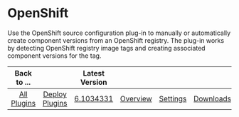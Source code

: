 
OpenShift
=========


Use the OpenShift source configuration plug-in to manually or automatically create component versions from an OpenShift registry. The plug-in works by detecting OpenShift registry image tags and creating associated component versions for the tag.




|Back to ...||Latest Version||||
| :---: | :---: | :---: | :---: | :---: | :---: |
|[All Plugins](../../index.md)|[Deploy Plugins](../README.md)|[6.1034331](https://raw.githubusercontent.com/UrbanCode/IBM-UCD-PLUGINS/main/files/OpenShiftSourceConfig/OpenShiftSourceConfig-6.1034331.zip)|[Overview](overview.md)|[Settings](settings.md)|[Downloads](downloads.md)|
